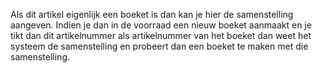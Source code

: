 Als dit artikel eigenlijk een boeket is dan kan je hier de samenstelling aangeven. Indien je dan in de voorraad een nieuw boeket aanmaakt en je tikt dan dit artikelnummer als artikelnummer van het boeket dan weet het systeem de samenstelling en probeert dan een boeket te maken met die samenstelling.